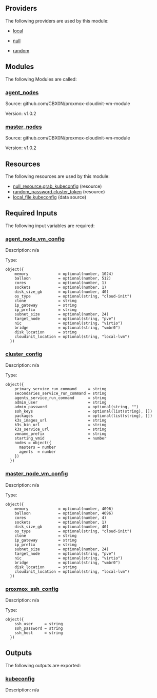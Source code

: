 <!-- BEGIN_TF_DOCS -->


## Providers

The following providers are used by this module:

- <a name="provider_local"></a> [local](#provider\_local)

- <a name="provider_null"></a> [null](#provider\_null)

- <a name="provider_random"></a> [random](#provider\_random)

## Modules

The following Modules are called:

### <a name="module_agent_nodes"></a> [agent\_nodes](#module\_agent\_nodes)

Source: github.com/CBX0N/proxmox-cloudinit-vm-module

Version: v1.0.2

### <a name="module_master_nodes"></a> [master\_nodes](#module\_master\_nodes)

Source: github.com/CBX0N/proxmox-cloudinit-vm-module

Version: v1.0.2

## Resources

The following resources are used by this module:

- [null_resource.grab_kubeconfig](https://registry.terraform.io/providers/hashicorp/null/latest/docs/resources/resource) (resource)
- [random_password.cluster_token](https://registry.terraform.io/providers/hashicorp/random/latest/docs/resources/password) (resource)
- [local_file.kubeconfig](https://registry.terraform.io/providers/hashicorp/local/latest/docs/data-sources/file) (data source)

## Required Inputs

The following input variables are required:

### <a name="input_agent_node_vm_config"></a> [agent\_node\_vm\_config](#input\_agent\_node\_vm\_config)

Description: n/a

Type:

```hcl
object({
    memory             = optional(number, 1024)
    balloon            = optional(number, 512)
    cores              = optional(number, 1)
    sockets            = optional(number, 1)
    disk_size_gb       = optional(number, 40)
    os_type            = optional(string, "cloud-init")
    clone              = string
    ip_gateway         = string
    ip_prefix          = string
    subnet_size        = optional(number, 24)
    target_node        = optional(string, "pve")
    nic                = optional(string, "virtio")
    bridge             = optional(string, "vmbr0")
    disk_location      = string
    cloudinit_location = optional(string, "local-lvm")
  })
```

### <a name="input_cluster_config"></a> [cluster\_config](#input\_cluster\_config)

Description: n/a

Type:

```hcl
object({
    primary_service_run_command     = string
    secondaries_service_run_command = string
    agents_service_run_command      = string
    admin_user                      = string
    admin_password                  = optional(string, "")
    ssh_keys                        = optional(list(string), [])
    packages                        = optional(list(string), [])
    k3s_images_url                  = string
    k3s_bin_url                     = string
    k3s_service_url                 = string
    vmname_prefix                   = string
    starting_vmid                   = number
    nodes = object({
      masters = number
      agents  = number
    })
  })
```

### <a name="input_master_node_vm_config"></a> [master\_node\_vm\_config](#input\_master\_node\_vm\_config)

Description: n/a

Type:

```hcl
object({
    memory             = optional(number, 4096)
    balloon            = optional(number, 4096)
    cores              = optional(number, 4)
    sockets            = optional(number, 1)
    disk_size_gb       = optional(number, 40)
    os_type            = optional(string, "cloud-init")
    clone              = string
    ip_gateway         = string
    ip_prefix          = string
    subnet_size        = optional(number, 24)
    target_node        = optional(string, "pve")
    nic                = optional(string, "virtio")
    bridge             = optional(string, "vmbr0")
    disk_location      = string
    cloudinit_location = optional(string, "local-lvm")
  })
```

### <a name="input_proxmox_ssh_config"></a> [proxmox\_ssh\_config](#input\_proxmox\_ssh\_config)

Description: n/a

Type:

```hcl
object({
    ssh_user     = string
    ssh_password = string
    ssh_host     = string
  })
```

## Outputs

The following outputs are exported:

### <a name="output_kubeconfig"></a> [kubeconfig](#output\_kubeconfig)

Description: n/a
<!-- END_TF_DOCS -->